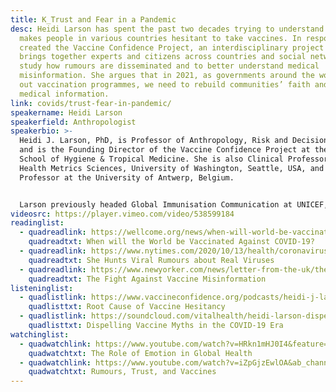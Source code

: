 ```yaml
---
title: K_Trust and Fear in a Pandemic
desc: Heidi Larson has spent the past two decades trying to understand what
  makes people in various countries hesitant to take vaccines. In response, she
  created the Vaccine Confidence Project, an interdisciplinary project that
  brings together experts and citizens across countries and social networks to
  study how rumours are disseminated and to better understand medical
  misinformation. She argues that in 2021, as governments around the world roll
  out vaccination programmes, we need to rebuild communities’ faith and trust in
  medical information.
link: covids/trust-fear-in-pandemic/
speakername: Heidi Larson
speakerfield: Anthropologist
speakerbio: >-
  Heidi J. Larson, PhD, is Professor of Anthropology, Risk and Decision Science
  and is the Founding Director of the Vaccine Confidence Project at the London
  School of Hygiene & Tropical Medicine. She is also Clinical Professor of
  Health Metrics Sciences, University of Washington, Seattle, USA, and Guest
  Professor at the University of Antwerp, Belgium.


  Larson previously headed Global Immunisation Communication at UNICEF, chaired GAVI’s Advocacy Task Force, and served on the WHO SAGE Working Group on vaccine hesitancy. The VCP is a WHO Centre of Excellence on addressing Vaccine Hesitancy. Her research focuses on the analysis of social and political factors that can affect uptake of health interventions and influence policies. Her particular interest is on risk and rumour management from clinical trials to delivery – and building public trust.
videosrc: https://player.vimeo.com/video/538599184
readinglist:
  - quadreadlink: https://wellcome.org/news/when-will-world-be-vaccinated-against-covid-19
    quadreadtxt: When will the World be Vaccinated Against COVID-19?
  - quadreadlink: https://www.nytimes.com/2020/10/13/health/coronavirus-vaccine-hesitancy-larson.html
    quadreadtxt: She Hunts Viral Rumours about Real Viruses
  - quadreadlink: https://www.newyorker.com/news/letter-from-the-uk/the-fight-against-vaccine-misinformation
    quadreadtxt: The Fight Against Vaccine Misinformation
listeninglist:
  - quadlistlink: https://www.vaccineconfidence.org/podcasts/heidi-j-larson-on-the-root-causes-of-vaccine-hesitancy
    quadlisttxt: Root Cause of Vaccine Hesitancy
  - quadlistlink: https://soundcloud.com/vitalhealth/heidi-larson-dispelling-vaccine-myths-in-the-covid-19-era
    quadlisttxt: Dispelling Vaccine Myths in the COVID-19 Era
watchinglist:
  - quadwatchlink: https://www.youtube.com/watch?v=HRkn1mHJ0I4&feature=emb_logo
    quadwatchtxt: The Role of Emotion in Global Health
  - quadwatchlink: https://www.youtube.com/watch?v=iZpGjzEwlOA&ab_channel=TEDMED
    quadwatchtxt: Rumours, Trust, and Vaccines
---
```

